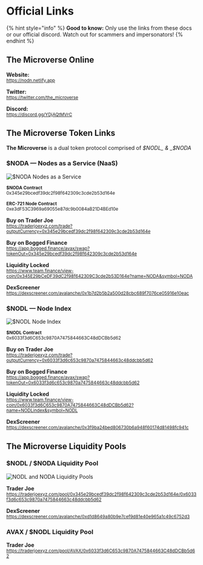 # Official Links

{% hint style="info" %}
**Good to know:** Only use the links from these docs or our official discord. Watch out for scammers and impersonators!
{% endhint %}


## The Microverse Online
**Website:**<br />[<small>https://nodn.netlify.app</small>](https://nodn.netlify.app 'https://nodn.netlify.app')

**Twitter:**<br />[<small>https://twitter.com/the_microverse</small>](https://twitter.com/the_microverse 'https://twitter.com/the_microverse')

**Discord:**<br />[<small>https://discord.gg/YDjAQtMVrC</small>](https://discord.gg/YDjAQtMVrC 'discord.gg/YDjAQtMVrC')


## The Microverse Token Links
**The Microverse** is a dual token protocol comprised of _$NODL_ & _$NODA_


### $NODA — Nodes as a Service (NaaS)

![$NODA Nodes as a Service](https://user-images.githubusercontent.com/101845365/161140916-72f91522-17ee-4b1a-8434-4605873b66d2.jpg)

<small>**$NODA Contract**<br />0x345e29bcedf39dc2f98f642309c3cde2b53d164e</small>

<small>**ERC-721 Node Contract**<br />0xe3dF53C3969a69055e87dc9b0084aB21D4BEd10e</small>

**Buy on Trader Joe**<br />[<small>https://traderjoexyz.com/trade?outputCurrency=0x345e29bcedf39dc2f98f642309c3cde2b53d164e</small>](https://traderjoexyz.com/trade?outputCurrency=0x345e29bcedf39dc2f98f642309c3cde2b53d164e "https://traderjoexyz.com/trade?outputCurrency=0x345e29bcedf39dc2f98f642309c3cde2b53d164e")

**Buy on Bogged Finance**<br />[<small>https://app.bogged.finance/avax/swap?tokenOut=0x345e29bcedf39dc2f98f642309c3cde2b53d164e</small>](https://app.bogged.finance/avax/swap?tokenOut=0x345e29bcedf39dc2f98f642309c3cde2b53d164e "https://app.bogged.finance/avax/swap?tokenOut=0x345e29bcedf39dc2f98f642309c3cde2b53d164e")

**Liquidity Locked**<br /><small>[https://www.team.finance/view-coin/0x345E29bCeDF39dC2f98f642309C3cde2b53D164e?name=NODA&symbol=NODA</small>](https://www.team.finance/view-coin/0x345E29bCeDF39dC2f98f642309C3cde2b53D164e?name=NODA&symbol=NODA "https://www.team.finance/view-coin/0x345E29bCeDF39dC2f98f642309C3cde2b53D164e?name=NODA&symbol=NODA")

**DexScreener**<br /><small>[https://dexscreener.com/avalanche/0x1b7d2b5b2a500d28cbc689f7076ce05916e10eac</small>](https://dexscreener.com/avalanche/0x1b7d2b5b2a500d28cbc689f7076ce05916e10eac "https://dexscreener.com/avalanche/0x1b7d2b5b2a500d28cbc689f7076ce05916e10eac")


### $NODL — Node Index

![$NODL Node Index](https://user-images.githubusercontent.com/101845365/161140919-5c7160dc-9c94-4934-a59a-9dc0b0978906.jpg)

<small>**$NODL Contract**<br />0x6033f3d6C653c9870A7475844663C48dDCBb5d62</small>

**Buy on Trader Joe**<br />[<small>https://traderjoexyz.com/trade?outputCurrency=0x6033f3d6c653c9870a7475844663c48ddcbb5d62</small>](https://traderjoexyz.com/trade?outputCurrency=0x6033f3d6c653c9870a7475844663c48ddcbb5d62 "https://traderjoexyz.com/trade?outputCurrency=0x6033f3d6c653c9870a7475844663c48ddcbb5d62")

**Buy on Bogged Finance**<br />[<small>https://app.bogged.finance/avax/swap?tokenOut=0x6033f3d6c653c9870a7475844663c48ddcbb5d62</small>](https://app.bogged.finance/avax/swap?tokenOut=0x6033f3d6c653c9870a7475844663c48ddcbb5d62 "https://app.bogged.finance/avax/swap?tokenOut=0x6033f3d6c653c9870a7475844663c48ddcbb5d62")

**Liquidity Locked**<br />[<small>https://www.team.finance/view-coin/0x6033f3d6C653c9870A7475844663C48dDCBb5d62?name=NODLindex&symbol=NODL</small>](https://www.team.finance/view-coin/0x6033f3d6C653c9870A7475844663C48dDCBb5d62?name=NODLindex&symbol=NODL "https://www.team.finance/view-coin/0x6033f3d6C653c9870A7475844663C48dDCBb5d62?name=NODLindex&symbol=NODL")

**DexScreener**<br />[<small>https://dexscreener.com/avalanche/0x3f9ba24bed806730b6a948f60174d81498fc941c</small>](https://dexscreener.com/avalanche/0x3f9ba24bed806730b6a948f60174d81498fc941c "https://dexscreener.com/avalanche/0x3f9ba24bed806730b6a948f60174d81498fc941c")

## The Microverse Liquidity Pools

### $NODL / $NODA Liquidity Pool

![NODL and NODA Liquidity Pools](https://user-images.githubusercontent.com/101845365/161142606-c0e0ad5c-3d67-4135-9fa8-2fc33451df2f.jpg)

**Trader Joe**<br />[<small>https://traderjoexyz.com/pool/0x345e29bcedf39dc2f98f642309c3cde2b53d164e/0x6033f3d6c653c9870a7475844663c48ddcbb5d62</small>](https://traderjoexyz.com/pool/0x345e29bcedf39dc2f98f642309c3cde2b53d164e/0x6033f3d6c653c9870a7475844663c48ddcbb5d62 "https://traderjoexyz.com/pool/0x345e29bcedf39dc2f98f642309c3cde2b53d164e/0x6033f3d6c653c9870a7475844663c48ddcbb5d62")

**DexScreener**<br />[<small>https://dexscreener.com/avalanche/0xd1d8649a80b9e7cef9d81e40e965a1c49c6752d3</small>](https://dexscreener.com/avalanche/0xd1d8649a80b9e7cef9d81e40e965a1c49c6752d3 "https://dexscreener.com/avalanche/0xd1d8649a80b9e7cef9d81e40e965a1c49c6752d3")

### AVAX / $NODL Liquidity Pool

**Trader Joe**<br />[<small>https://traderjoexyz.com/pool/AVAX/0x6033f3d6C653c9870A7475844663C48dDCBb5d62</small>](https://traderjoexyz.com/pool/AVAX/0x6033f3d6C653c9870A7475844663C48dDCBb5d62 "https://traderjoexyz.com/pool/AVAX/0x6033f3d6C653c9870A7475844663C48dDCBb5d62")

